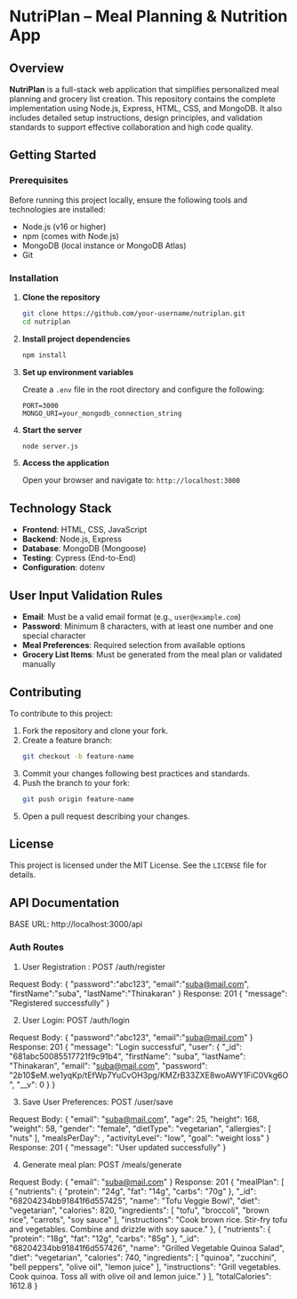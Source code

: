 # NutriPlan – Meal Planning & Nutrition App

## Overview

**NutriPlan** is a full-stack web application that simplifies personalized meal planning and grocery list creation. This repository contains the complete implementation using Node.js, Express, HTML, CSS, and MongoDB. It also includes detailed setup instructions, design principles, and validation standards to support effective collaboration and high code quality.

## Getting Started

### Prerequisites

Before running this project locally, ensure the following tools and technologies are installed:

- Node.js (v16 or higher)
- npm (comes with Node.js)
- MongoDB (local instance or MongoDB Atlas)
- Git

### Installation

1. **Clone the repository**
   ```bash
   git clone https://github.com/your-username/nutriplan.git
   cd nutriplan
   ```

2. **Install project dependencies**
   ```bash
   npm install
   ```

3. **Set up environment variables**

   Create a `.env` file in the root directory and configure the following:

   ```
   PORT=3000
   MONGO_URI=your_mongodb_connection_string
   ```

4. **Start the server**
   ```bash
   node server.js
   ```

5. **Access the application**

   Open your browser and navigate to: `http://localhost:3000`

## Technology Stack

- **Frontend**: HTML, CSS, JavaScript  
- **Backend**: Node.js, Express  
- **Database**: MongoDB (Mongoose)  
- **Testing**: Cypress (End-to-End)  
- **Configuration**: dotenv  

## User Input Validation Rules

- **Email**: Must be a valid email format (e.g., `user@example.com`)
- **Password**: Minimum 8 characters, with at least one number and one special character
- **Meal Preferences**: Required selection from available options
- **Grocery List Items**: Must be generated from the meal plan or validated manually

## Contributing

To contribute to this project:

1. Fork the repository and clone your fork.
2. Create a feature branch:
   ```bash
   git checkout -b feature-name
   ```
3. Commit your changes following best practices and standards.
4. Push the branch to your fork:
   ```bash
   git push origin feature-name
   ```
5. Open a pull request describing your changes.

## License

This project is licensed under the MIT License. See the `LICENSE` file for details.

## API Documentation

BASE URL: http://localhost:3000/api


### Auth Routes

1. User Registration : POST /auth/register

Request Body:
{
    "password":"abc123",
    "email":"suba@mail.com",
    "firstName":"suba",
    "lastName":"Thinakaran"
}
Response: 201
{
    "message": "Registered successfully"
}

2. User Login: POST /auth/login 

Request Body:
{
    "password":"abc123",
    "email":"suba@mail.com"
}
Response: 201
{
    "message": "Login successful",
    "user": {
        "_id": "681abc50085517721f9c91b4",
        "firstName": "suba",
        "lastName": "Thinakaran",
        "email": "suba@mail.com",
        "password": "$2b$10$eM.we1yqKp/tEfWp7YuCvOH3pg/KMZrB33ZXE8woAWY1FiC0Vkg6O",
        "__v": 0
    }
}

3. Save User Preferences: POST /user/save

Request Body:
{
    "email": "suba@mail.com",
    "age": 25,
    "height": 168,
    "weight": 58,
    "gender": "female",
    "dietType": "vegetarian",
    "allergies": [
        "nuts"
    ],
    "mealsPerDay": ,
    "activityLevel": "low",
    "goal": "weight loss"
}
Response: 201
{
    "message": "User updated successfully"
}

4. Generate meal plan: POST /meals/generate

Request Body:
{
    "email": "suba@mail.com"
}
Response: 201
{
    "mealPlan": [
        {
            "nutrients": {
                "protein": "24g",
                "fat": "14g",
                "carbs": "70g"
            },
            "_id": "68204234bb91841f6d557425",
            "name": "Tofu Veggie Bowl",
            "diet": "vegetarian",
            "calories": 820,
            "ingredients": [
                "tofu",
                "broccoli",
                "brown rice",
                "carrots",
                "soy sauce"
            ],
            "instructions": "Cook brown rice. Stir-fry tofu and vegetables. Combine and drizzle with soy sauce."
        },
        {
            "nutrients": {
                "protein": "18g",
                "fat": "12g",
                "carbs": "85g"
            },
            "_id": "68204234bb91841f6d557426",
            "name": "Grilled Vegetable Quinoa Salad",
            "diet": "vegetarian",
            "calories": 740,
            "ingredients": [
                "quinoa",
                "zucchini",
                "bell peppers",
                "olive oil",
                "lemon juice"
            ],
            "instructions": "Grill vegetables. Cook quinoa. Toss all with olive oil and lemon juice."
        }
    ],
    "totalCalories": 1612.8
}


